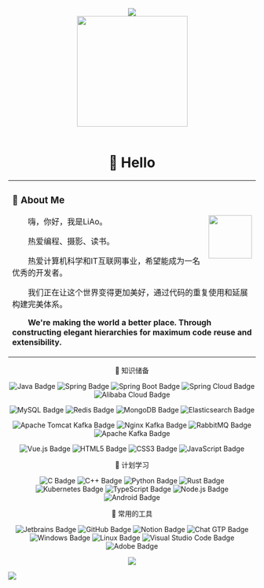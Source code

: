 <div align="center">
    <!-- dynamic typing effect 动态打字效果 -->
  <div>
    <img src="https://readme-typing-svg.demolab.com?font=Fira+Code&pause=1000&width=435&lines=console.log(%22Hello%2C%20World%22);&center=true&size=27" />
  </div>

  <!-- knock code pictures 敲代码的图片 -->
  <picture>
    <source media="(prefers-color-scheme: dark)" srcset="https://cdn.jsdelivr.net/gh/sun0225SUN/sun0225SUN/assets/images/coding.gif" />
    <source media="(prefers-color-scheme: light)" srcset="https://cdn.jsdelivr.net/gh/sun0225SUN/sun0225SUN/assets/images/developer.svg" height="225px" />
    <img src="https://cdn.jsdelivr.net/gh/sun0225SUN/sun0225SUN/assets/images/coding.gif" />
  </picture>

  <!-- for beauty 留个空行好看点 -->
  <div>&nbsp;</div>

# 🙋 Hello

</div>
<table>

<tr><td>

### 🤺 About Me

<img align="right" width="88" src="https://cdn.jsdelivr.net/gh/sun0225SUN/sun0225SUN/assets/images/steven.png" />

<p>&emsp;&emsp;嗨，你好，我是LiAo。</p>
<p>&emsp;&emsp;热爱编程、摄影、读书。</p>
<p>&emsp;&emsp;热爱计算机科学和IT互联网事业，希望能成为一名优秀的开发者。</p>
<p>&emsp;&emsp;我们正在让这个世界变得更加美好，通过代码的重复使用和延展构建完美体系。</p>
<p><strong>&emsp;&emsp;We're making the world a better place. Through constructing elegant hierarchies for maximum code reuse and extensibility.</strong></p>

</td></tr>

</table>

<!--  skill badge 技能徽章 -->

<div align="center" >

🧠 知识储备

![Java Badge](https://img.shields.io/badge/Java-2f2625?logo=coffeescript&logoColor=fff&style=flat)
![Spring Badge](https://img.shields.io/badge/Spring-6DB33F?logo=spring&logoColor=fff&style=flat)
![Spring Boot Badge](https://img.shields.io/badge/Spring%20Boot-6DB33F?logo=springboot&logoColor=fff&style=flat)
![Spring Cloud Badge](https://img.shields.io/badge/Spring%20Cloud-6DB33F?logo=spring&logoColor=fff&style=flat)
![Alibaba Cloud Badge](https://img.shields.io/badge/Alibaba%20Cloud-FF6A00?logo=alibabacloud&logoColor=fff&style=flat)

![MySQL Badge](https://img.shields.io/badge/MySQL-4479A1?logo=mysql&logoColor=fff&style=flat)
![Redis Badge](https://img.shields.io/badge/Redis-DC382D?logo=redis&logoColor=fff&style=flat)
![MongoDB Badge](https://img.shields.io/badge/MongoDB-47A248?logo=mongodb&logoColor=fff&style=flat)
![Elasticsearch Badge](https://img.shields.io/badge/Elasticsearch-005571?logo=elasticsearch&logoColor=fff&style=flat)

![Apache Tomcat Kafka Badge](https://img.shields.io/badge/Apache%20Tomcat-F8DC75?logo=apachetomcat&logoColor=fff&style=flat)
![Nginx Kafka Badge](https://img.shields.io/badge/Nginx-009639?logo=nginx&logoColor=fff&style=flat)
![RabbitMQ Badge](https://img.shields.io/badge/RabbitMQ-FF6600?logo=rabbitmq&logoColor=fff&style=flat)
![Apache Kafka Badge](https://img.shields.io/badge/Apache%20Kafka-231F20?logo=apachekafka&logoColor=fff&style=flat)

![Vue.js Badge](https://img.shields.io/badge/Vue.js-4FC08D?logo=vuedotjs&logoColor=fff&style=flat)
![HTML5 Badge](https://img.shields.io/badge/HTML5-E34F26?logo=html5&logoColor=fff&style=flat)
![CSS3 Badge](https://img.shields.io/badge/CSS3-1572B6?logo=css3&logoColor=fff&style=flat)
![JavaScript Badge](https://img.shields.io/badge/JavaScript-F7DF1E?logo=javascript&logoColor=000&style=flat)

💪 计划学习

![C Badge](https://img.shields.io/badge/C-A8B9CC?logo=c&logoColor=fff&style=flat)
![C++ Badge](https://img.shields.io/badge/C%2B%2B-00599C?logo=cplusplus&logoColor=fff&style=flat)
![Python Badge](https://img.shields.io/badge/Python-3776AB?logo=python&logoColor=fff&style=flat)
![Rust Badge](https://img.shields.io/badge/Rust-000000?logo=rust&logoColor=fff&style=flat)
![Kubernetes Badge](https://img.shields.io/badge/Kubernetes-326CE5?logo=kubernetes&logoColor=fff&style=flat)
![TypeScript Badge](https://img.shields.io/badge/TypeScript-3178C6?logo=typescript&logoColor=fff&style=flat)
![Node.js Badge](https://img.shields.io/badge/Node.js-393?logo=nodedotjs&logoColor=fff&style=flat)
![Android Badge](https://img.shields.io/badge/Android-3DDC84?logo=android&logoColor=fff&style=flat)

🧰 常用的工具

![Jetbrains Badge](https://img.shields.io/badge/Jetbrains-000000?logo=jetbrains&logoColor=fff&style=flat)
![GitHub Badge](https://img.shields.io/badge/GitHub-181717?logo=github&logoColor=fff&style=flat)
![Notion Badge](https://img.shields.io/badge/Notion-000000?logo=notion&logoColor=fff&style=flat)
![Chat GTP Badge](https://img.shields.io/badge/Chat%20GTP-412991?logo=openai&logoColor=fff&style=flat)
![Windows Badge](https://img.shields.io/badge/Windows-0078D6?logo=windows&logoColor=fff&style=flat)
![Linux Badge](https://img.shields.io/badge/Linux-FCC624?logo=linux&logoColor=000&style=flat)
![Visual Studio Code Badge](https://img.shields.io/badge/Visual%20Studio%20Code-007ACC?logo=visualstudiocode&logoColor=fff&style=flat)
![Adobe Badge](https://img.shields.io/badge/Adobe-FF0000?logo=adobe&logoColor=fff&style=flat)

<!-- programming tool icon 编程工具图标 -->
<img src="https://skillicons.dev/icons?i=java,idea,spring,redis,rabbitmq,py,nginx,kafka,mysql,mongodb,git,ps" /><br>

</div>


<img src="https://cdn.jsdelivr.net/gh/sun0225SUN/sun0225SUN/assets/images/icon.png"/>
